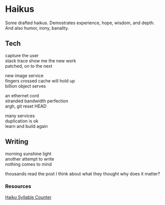 # Haikus

Some drafted haikus. Demostrates experience, hope, wisdom, and depth. And also humor, irony, banality.

## Tech

capture the user  
stack trace show me the new work  
patched, on to the next  

new image service  
fingers crossed cache will hold up  
billion object serves  

an ethernet cord  
stranded bandwidth perfection  
argh, git reset HEAD  

many services  
duplication is ok  
learn and build again  

## Writing

morning sunshine light  
another attempt to write  
nothing comes to mind  

thousands read the post
I think about what they thought
why does it matter?

### Resources

[Haiku Syllable Counter](https://www.haikusyllablecounter.com/)
